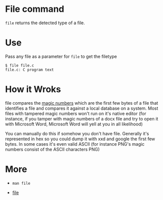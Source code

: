 # File command

`file` returns the detected type of a file.

# Use

Pass any file as a parameter for `file` to get the filetype

```
$ file file.c
file.c: C program text
```
# How it Wroks
file compares the [magic numbers](http://en.wikipedia.org/wiki/Magic_number_%28programming%29#Magic_numbers_in_files) which are the first few bytes of a file that identifies a file and compares it against a local database on a system. Most files with tampered magic numbers won't run on it's native editor (for instance, if you tamper with magic numbers of a docx file and try to open it with Microsoft Word, Microsoft Word will yell at you in all likelihood)

You can manually do this if somehow you don't have file. Generally it's represented in hex so you could dump it with xxd and google the first few bytes. In some cases it's even valid ASCII (for instance PNG's magic numbers consist of the ASCII characters PNG)

# More

* `man file`

* [file](https://en.wikipedia.org/wiki/File_command)


